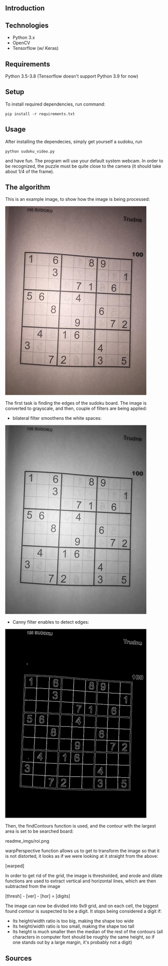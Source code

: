 ## Introduction



## Technologies

* Python 3.x
* OpenCV
* Tensorflow (w/ Keras)

## Requirements

Python 3.5-3.8 (Tensorflow doesn't support Python 3.9 for now) 

## Setup

To install required dependencies, run command:
```
pip install -r requirements.txt
```

## Usage

After installing the dependecies, simply get yourself a sudoku, run 
```
python sudoku_video.py
```
and have fun. The program will use your default system webcam. In order to be recognized, the puzzle must be quite close to the camera (it should take about 1/4 of the frame).

## The algorithm

This is an example image, to show how the image is being processed:

![Original photo](readme_imgs/original.png)



The first task is finding the edges of the sudoku board. The image is converted to grayscale, and then, couple of filters are being applied:

* bilateral filter smoothens the white spaces:

![With bilateral filter](readme_imgs/gray_bilateral.png)


* Canny filter enables to detect edges:

![With Canny filter](readme_imgs/edges.png)


Then, the findContours function is used, and the contour with the largest area is set to be searched board:

readme_imgs/roi.png

warpPerspective function allows us to get to transform the image so that it is not distorted, it looks as if we were looking at it straight from the above:

[warped]

In order to get rid of the grid, the image is thresholded, and erode and dilate functions are used to extract vertical and horizontal lines, which are then subtracted from the image

[thresh] - [ver] - [hor] = [digits]

The image can now be divided into 9x9 grid, and on each cell, the biggest found contour is suspected to be a digit. It stops being considered a digit if:
* Its height/width ratio is too big, making the shape too wide
* Its height/width ratio is too small, making the shape too tall
* Its height is much smaller then the median of the rest of the contours (all characters in computer font should be roughly the same height, so if one stands out by a large margin, it's probably not a digit)






## Sources

